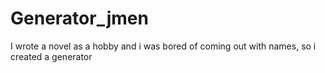 # Generator_jmen
I wrote a novel as a hobby and i was bored of coming out with names, so i created a generator

